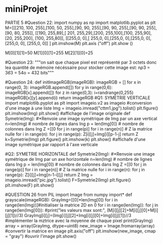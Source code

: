 # miniProjet

PARTIE 5
#Question 22:
import numpy as np
import matplotlib.pyplot as plt
M=[[[210, 100, 255],[100, 50, 255],[90, 90, 255],[90, 90, 255],[90, 90, 255],[90, 80, 255]],
[[190, 255,89],[ 201, 255,29],[200, 255,100],[100, 255,90],[20, 255,200], [100, 255,80]],
[[255,0, 0],[ 255,0, 0],[255,0, 0],[255,0, 0],[255,0, 0], [255,0, 0]] ]
plt.imshow(M)
plt.axis ("off")
plt.show ()

M[0][1][1]=50
M[1][0][1]=255
M[2][1][0]=25

#Question 23:
"""on sait que chaque pixel est représenté par 3 octets
donc lea quantité de mémoire nécéssaire pour stocker cette image est:
 n*p*3 = 3*6*3 = 54o = 432 bits"""
 
#Question 24:
def  initImageRGB(imageRGB):
      imageRGB = []
      for x in range(0, 3):
             imageRGB.append([])
             for y in range(0,6):
                   imageRGB[x].append([])
                   for z in range(0,3):
                         i=randrange(0,255)
                         imageRGB[x][y].append(i)
      return imageRGB
#Q1: SYMETRIE VERTICALE
import matplotlib.pyplot as plt
import imageio.v2 as imageio #conversion d'une image à une liste
Img = imageio.imread("cttm1.jpg").tolist()
plt.figure()
plt.imshow(Img)
plt.show()
#affichage de l'image originale
def Symetrie(Img):
#*Renvoie une image symétrique de Img par un axe vertical
     n=len(Img)  # nombre de lignes dans Ing
     p = len(Img[0])  # nombre de colonnes dans Ing
     Z =[[0 for j in range(p)] for i in range(n)]  # Z la matrice nulle
     for i in range(n):
            for j in range(p):
                  Z[i][j]=Img[i][p-1-j]
     return Z
k=Symetrie(Img)
plt.figure()
plt.imshow(k)
plt.show() #affichafe d'une image symétrique par rapport à l'axe verticale

#Q2: SYMETRIE HORIZONTALE
def Symetrie2(Img):
#*Renvoie une image symétrique de Img par un axe horizontale
     n=len(Img)  # nombre de lignes dans Ing
     p = len(Img[0])  # nombre de colonnes dans Ing
     Z =[[0 for j in range(p)] for i in range(n)]  # Z la matrice nulle
     for i in range(n):
            for j in range(p):
                  Z[i][j]=Img[n-1-i][j]
     return Z
Img = imageio.imread("pic.jpg").tolist()
F=Symetrie2(Img)
plt.figure()
plt.imshow(F)
plt.show()


#QUESTION 26
from PIL import Image
from numpy import*
def grayscale(imageRGB):
        GrayImg=[[0]*len(Img[0]) for i in range(len(Img))]#initialiser la matrice 2D en 0
for i in range(len(Img)):
    for j in range(len(Img[0])):
        #print("les valeurs max sont:", (M[i][j][2]+M[i][j][0]+M[i][j][1])//3)
         GrayImg[i][j]=(Img[i][j][2]+Img[i][j][0]+Img[i][j][1])//3 #implémenter la mztrice avec la moyenne de chaque pixel
print(GrayImg)
array = array(GrayImg, dtype=uint8)
new_image = Image.fromarray(array) #convertir la matrice en image
plt.axis("off")
plt.imshow(new_image, cmap = "gray")
#ouvrir l'image
plt.show()

